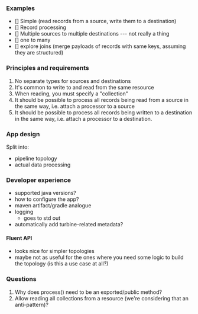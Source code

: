 ### Examples
- [] Simple (read records from a source, write them to a destination)
- [] Record processing
- [] Multiple sources to multiple destinations --- not really a thing
- [] one to many
- [] explore joins (merge payloads of records with same keys, assuming they are structured)

### Principles and requirements
1. No separate types for sources and destinations
2. It's common to write to and read from the same resource
3. When reading, you must specify a "collection"
4. It should be possible to process all records being read from a source in the same way, 
i.e. attach a processor to a source
5. It should be possible to process all records being written to a destination in the same way, 
i.e. attach a processor to a destination.

### App design
Split into:
* pipeline topology
* actual data processing

### Developer experience

* supported java versions?
* how to configure the app?
* maven artifact/gradle analogue 
* logging
  * goes to std out
* automatically add turbine-related metadata?

#### Fluent API
* looks nice for simpler topologies
* maybe not as useful for the ones where you need some logic to build the topology (is this a use case at all?)

### Questions
1. Why does process() need to be an exported/public method?
2. Allow reading all collections from a resource (we're considering that an anti-pattern)?